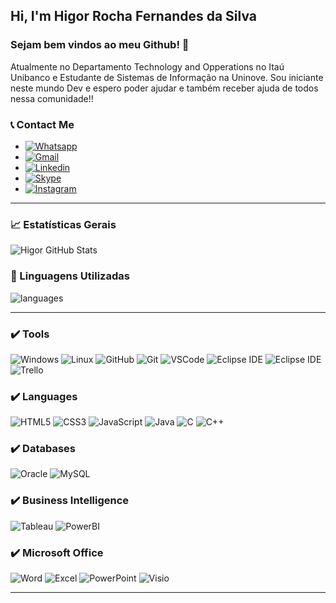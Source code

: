 ## Hi, I'm Higor Rocha Fernandes da Silva
 
### Sejam bem vindos ao meu Github! :wave:

Atualmente no Departamento Technology and Opperations no Itaú Unibanco e Estudante de Sistemas de Informação na Uninove.
Sou iniciante neste mundo Dev e espero poder ajudar e também receber ajuda de todos nessa comunidade!!

### :telephone_receiver: Contact Me
- [![Whatsapp](https://img.shields.io/badge/-WhatsApp-25D366?&logo=WhatsApp&logoColor=FFFFFF)](https://api.whatsapp.com/send?1=pt_BR&phone=5511943147729)
- [![Gmail](https://img.shields.io/badge/-Gmail-EA4335?&logo=Gmail&logoColor=FFFFFF)](rochahigor05@gmail.com)
- [![Linkedin](https://img.shields.io/badge/-Linkedln-0A66C2?&logo=Linkedin&logoColor=FFFFFF)](https://www.linkedin.com/in/higor-silva18/)
- [![Skype](https://img.shields.io/badge/-Skype-00AFF0?&logo=Skype&logoColor=FFFFFF)](https://join.skype.com/invite/AbNH8o8fxoUj)
- [![Instagram](https://img.shields.io/badge/-Instagram-E4405F?&logo=Instagram&logoColor=FFFFFF)](https://instagram.com/hiigorrocha_)

---

### 📈  Estatísticas Gerais 
![Higor GitHub Stats](https://github-readme-stats.vercel.app/api?username=HigorRoc&show_icons=true&theme=radical)

### :triangular_flag_on_post:  Linguagens Utilizadas
![languages](https://github-readme-stats.vercel.app/api/top-langs/?username=HigorRoc&hide=scss&layout=compact&theme=radical)

---

### :heavy_check_mark: Tools
![Windows](https://img.shields.io/badge/-Windows-0078D6?&logo=Windows&logoColor=FFFFFF) 
![Linux](https://img.shields.io/badge/-Linux-FCC624?&logo=Linux&logoColor=FFFFFF) 
![GitHub](https://img.shields.io/badge/-GitHub-181717?&logo=GitHub&logoColor=FFFFFF) 
![Git](https://img.shields.io/badge/-Git-F05032?&logo=git&logoColor=FFFFFF)
![VSCode](https://img.shields.io/badge/-VSCode-007ACC?&logo=Visual%20Studio%20Code&logoColor=FFFFFF) 
![Eclipse IDE](https://img.shields.io/badge/-NetBeans%20IDE-1B6AC6?&logo=Apache%20NetBeans%20IDE&logoColor=FFFFFF) 
![Eclipse IDE](https://img.shields.io/badge/-Eclipse%20IDE-2C2255?&logo=Eclipse%20IDE&logoColor=FFFFFF) 
![Trello](https://img.shields.io/badge/-Trello-0079BF?&logo=Trello&logoColor=FFFFFF) 

### :heavy_check_mark: Languages
![HTML5](https://img.shields.io/badge/-HTML5-E34F26?&logo=HTML5&logoColor=FFFFFF)
![CSS3](https://img.shields.io/badge/-CSS3-1572B6?&logo=CSS3&logoColor=FFFFFF)
![JavaScript](https://img.shields.io/badge/-JavaScript-F7DF1E?&logo=JavaScript&logoColor=FFFFFF)
![Java](https://img.shields.io/badge/-Java-007396?&logo=Java&logoColor=FFFFFF)
![C](https://img.shields.io/badge/-C-A8B9CC?&logo=C&logoColor=FFFFFF)
![C++](https://img.shields.io/badge/-C++-00599C?&logo=C++&logoColor=FFFFFF)

### :heavy_check_mark: Databases
![Oracle](https://img.shields.io/badge/-Oracle-F80000?&logo=Oracle&logoColor=FFFFFF)
![MySQL](https://img.shields.io/badge/-MySQL-4479A1?&logo=MySQL&logoColor=FFFFFF)

### :heavy_check_mark: Business Intelligence
![Tableau](https://img.shields.io/badge/-Tableau-E97627?&logo=Tableau&logoColor=FFFFFF)
![PowerBI](https://img.shields.io/badge/-Power%20BI-F2C811?&logo=Power%20BI&logoColor=FFFFFF)

### :heavy_check_mark: Microsoft Office
![Word](https://img.shields.io/badge/-MS%20Word-2B579A?&logo=Microsoft%20Word&logoColor=FFFFFF)
![Excel](https://img.shields.io/badge/-MS%20Excel-217346?&logo=Microsoft%20Excel&logoColor=FFFFFF)
![PowerPoint](https://img.shields.io/badge/-MS%20PowerPoint-B7472A?&logo=Microsoft%20PowerPoint&logoColor=FFFFFF)
![Visio](https://img.shields.io/badge/-MS%20Visio-3955A3?&logo=Microsoft%20Visio&logoColor=FFFFFF)

---
